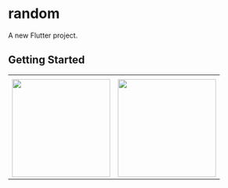 # random

A new Flutter project.

## Getting Started

<table>
  <tr>
    <td></td>
     </tr>
  <tr>
    <td><img src="https://user-images.githubusercontent.com/121105558/212054405-726c196d-8465-4753-944f-3e4958fb22c2.gif"style="width:200px;"></td>
    <td><img src="https://user-images.githubusercontent.com/121105558/212054124-43f20dc0-1d7d-49fd-b168-218dc7fc98de.jpeg"style="width:200px;"></td>
      </tr>
  

